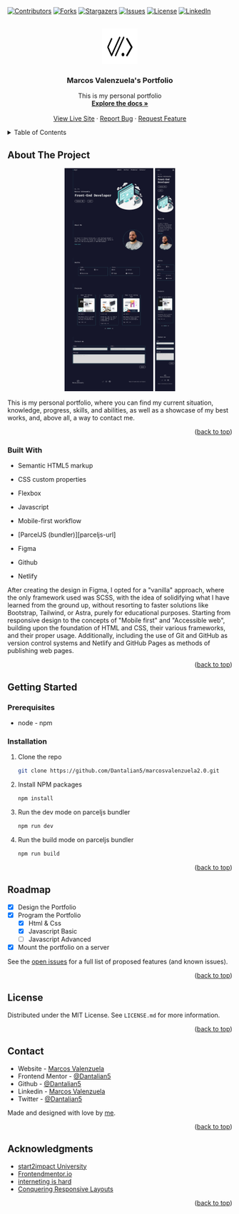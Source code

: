 <a name="readme-top"></a>

[![Contributors][contributors-shield]][contributors-url]
[![Forks][forks-shield]][forks-url]
[![Stargazers][stars-shield]][stars-url]
[![Issues][issues-shield]][issues-url]
[![License][license-shield]][license-url]
[![LinkedIn][linkedin-shield]][linkedin-url]

<!-- PROJECT LOGO -->
<br />
<div align="center">
  <a href="https://github.com/Dantalian5/marcosvalenzuela2.0">
    <img src="src/assets/favicon/android-chrome-512x512.png" alt="Logo" width="80" height="80">
  </a>

<h3 align="center">Marcos Valenzuela's Portfolio</h3>

  <p align="center">
    This is my personal portfolio
    <br />
    <a href="https://github.com/Dantalian5/marcosvalenzuela2.0"><strong>Explore the docs »</strong></a>
    <br />
    <br />
    <a href="https://marcosvalenzuela.netlify.app">View Live Site</a>
    ·
    <a href="https://github.com/Dantalian5/marcosvalenzuela2.0/issues">Report Bug</a>
    ·
    <a href="https://github.com/Dantalian5/marcosvalenzuela2.0/issues">Request Feature</a>
  </p>
</div>

<!-- TABLE OF CONTENTS -->
<details>
  <summary>Table of Contents</summary>
  <ol>
    <li>
      <a href="#about-the-project">About The Project</a>
      <ul>
        <li><a href="#built-with">Built With</a></li>
      </ul>
    </li>
    <li>
      <a href="#getting-started">Getting Started</a>
      <ul>
        <li><a href="#prerequisites">Prerequisites</a></li>
        <li><a href="#installation">Installation</a></li>
      </ul>
    </li>
    <li><a href="#roadmap">Roadmap</a></li>
    <li><a href="#contributing">Contributing</a></li>
    <li><a href="#license">License</a></li>
    <li><a href="#contact">Contact</a></li>
    <li><a href="#acknowledgments">Acknowledgments</a></li>
  </ol>
</details>

<!-- ABOUT THE PROJECT -->

## About The Project

<div align="center" >
    <img src="./screenshot-desktop.jpg" alt="Logo" width="auto" height="500">
    <img src="./screenshot-mobile.jpg" alt="Logo" width="autoi" height="500">
</div>

This is my personal portfolio, where you can find my current situation, knowledge, progress, skills, and abilities, as well as a showcase of my best works, and, above all, a way to contact me.

<p align="right">(<a href="#readme-top">back to top</a>)</p>

### Built With

- Semantic HTML5 markup
- CSS custom properties
- Flexbox
- Javascript
- Mobile-first workflow
- [ParcelJS (bundler)][parceljs-url]

- Figma
- Github
- Netlify

After creating the design in Figma, I opted for a "vanilla" approach, where the only framework used was SCSS, with the idea of solidifying what I have learned from the ground up, without resorting to faster solutions like Bootstrap, Tailwind, or Astra, purely for educational purposes.
Starting from responsive design to the concepts of "Mobile first" and "Accessible web", building upon the foundation of HTML and CSS, their various frameworks, and their proper usage. Additionally, including the use of Git and GitHub as version control systems and Netlify and GitHub Pages as methods of publishing web pages.

<p align="right">(<a href="#readme-top">back to top</a>)</p>

<!-- GETTING STARTED -->

## Getting Started

### Prerequisites

- node - npm

### Installation

1. Clone the repo
   ```sh
   git clone https://github.com/Dantalian5/marcosvalenzuela2.0.git
   ```
2. Install NPM packages
   ```sh
   npm install
   ```
3. Run the dev mode on parceljs bundler
   ```js
   npm run dev
   ```
4. Run the build mode on parceljs bundler
   ```js
   npm run build
   ```

<p align="right">(<a href="#readme-top">back to top</a>)</p>

<!-- USAGE EXAMPLES -->

## Roadmap

- [x] Design the Portfolio
- [x] Program the Portfolio
  - [x] Html & Css
  - [x] Javascript Basic
  - [ ] Javascript Advanced
- [x] Mount the portfolio on a server

See the [open issues](https://github.com/Dantalian5/marcosvalenzuela2.0/issues) for a full list of proposed features (and known issues).

<p align="right">(<a href="#readme-top">back to top</a>)</p>

<!-- LICENSE -->

## License

Distributed under the MIT License. See `LICENSE.md` for more information.

<p align="right">(<a href="#readme-top">back to top</a>)</p>

<!-- CONTACT -->

## Contact

- Website - [Marcos Valenzuela](https://marcosvalenzuela.netlify.app)
- Frontend Mentor - [@Dantalian5](https://www.frontendmentor.io/profile/Dantalian5)
- Github - [@Dantalian5](https://github.com/Dantalian5)
- Linkedin - [Marcos Valenzuela](https://www.linkedin.com/in/marcos-valenzuela-coding)
- Twitter - [@Dantalian5](https://www.twitter.com/Dantalian5)

Made and designed with love by [me](https://marcosvalenzuela.netlify.app).

<p align="right">(<a href="#readme-top">back to top</a>)</p>

<!-- ACKNOWLEDGMENTS -->

## Acknowledgments

- [start2impact University](https://www.start2impact.it)
- [Frontendmentor.io](https://www.frontendmentor.io/)
- [interneting is hard](https://internetingishard.netlify.app)
- [Conquering Responsive Layouts](https://courses.kevinpowell.co/conquering-responsive-layouts)

<p align="right">(<a href="#readme-top">back to top</a>)</p>

<!-- MARKDOWN LINKS & IMAGES -->
<!-- https://www.markdownguide.org/basic-syntax/#reference-style-links -->

[contributors-shield]: https://img.shields.io/github/contributors/Dantalian5/marcosvalenzuela2.0.svg?style=for-the-badge
[contributors-url]: https://github.com/Dantalian5/marcosvalenzuela2.0/graphs/contributors
[forks-shield]: https://img.shields.io/github/forks/Dantalian5/marcosvalenzuela2.0.svg?style=for-the-badge
[forks-url]: https://github.com/Dantalian5/marcosvalenzuela2.0/network/members
[stars-shield]: https://img.shields.io/github/stars/Dantalian5/marcosvalenzuela2.0.svg?style=for-the-badge
[stars-url]: https://github.com/Dantalian5/marcosvalenzuela2.0/stargazers
[issues-shield]: https://img.shields.io/github/issues/Dantalian5/marcosvalenzuela2.0.svg?style=for-the-badge
[issues-url]: https://github.com/Dantalian5/marcosvalenzuela2.0/issues
[license-shield]: https://img.shields.io/github/license/Dantalian5/marcosvalenzuela2.0.svg?style=for-the-badge
[license-url]: https://github.com/Dantalian5/marcosvalenzuela2.0/blob/main/LICENSE
[linkedin-shield]: https://img.shields.io/badge/-LinkedIn-black.svg?style=for-the-badge&logo=linkedin&colorB=555
[linkedin-url]: https://www.linkedin.com/in/marcos-valenzuela-coding
[desktop-screenshot]: ./screenshot-desktop.jpg
[mobile-screenshot]: ./screenshot-mobile.jpg
